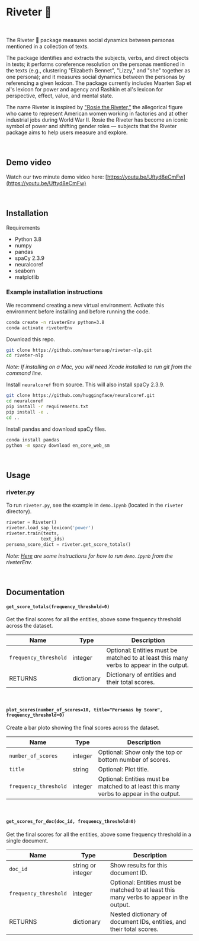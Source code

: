 # Riveter 💪

<br>

The Riveter 💪 package measures social dynamics between personas mentioned in a collection of texts.

The package identifies and extracts the subjects, verbs, and direct objects in texts; it performs coreference resolution on the personas mentioned in the texts (e.g., clustering "Elizabeth Bennet", "Lizzy," and "she" together as one persona); and it measures social dynamics between the personas by referencing a given lexicon. The package currently includes Maarten Sap et al's lexicon for power and agency and Rashkin et al's lexicon for perspective, effect, value, and mental state. 

The name Riveter is inspired by ["Rosie the Riveter,"](https://en.wikipedia.org/wiki/File:We_Can_Do_It!.jpg) the allegorical figure who came to represent American women working in factories and at other industrial jobs during World War II. Rosie the Riveter has become an iconic symbol of power and shifting gender roles — subjects that the Riveter package aims to help users measure and explore.    

<br>

## Demo video

Watch our two minute demo video here: [https://youtu.be/Uftyd8eCmFw](https://youtu.be/Uftyd8eCmFw)

<br>

## Installation

Requirements 
- Python 3.8
- numpy
- pandas
- spaCy 2.3.9
- neuralcoref
- seaborn
- matplotlib

### Example installation instructions

We recommend creating a new virtual environment. Activate this environment before installing and before running the code.

```bash
conda create -n riveterEnv python=3.8
conda activate riveterEnv
```

Download this repo.

```bash
git clone https://github.com/maartensap/riveter-nlp.git
cd riveter-nlp
```

*Note: If installing on a Mac, you will need Xcode installed to run git from the command line.*

Install `neuralcoref` from source. This will also install spaCy 2.3.9.
```bash
git clone https://github.com/huggingface/neuralcoref.git
cd neuralcoref
pip install -r requirements.txt
pip install -e .
cd ..
```

Install pandas and download spaCy files.
```bash
conda install pandas
python -m spacy download en_core_web_sm
```

<br>


## Usage

### riveter.py

To run `riveter.py`, see the example in `demo.ipynb` (located in the `riveter` directory).

```python
riveter = Riveter()  
riveter.load_sap_lexicon('power')
riveter.train(texts,
             text_ids)
persona_score_dict = riveter.get_score_totals()  
```

*Note: [Here](https://towardsdatascience.com/get-your-conda-environment-to-show-in-jupyter-notebooks-the-easy-way-17010b76e874) are some instructions for how to run `demo.ipynb` from the riveterEnv.*

<br>

## Documentation

        
#### `get_score_totals(frequency_threshold=0)`

Get the final scores for all the entities, above some frequency threshold across the dataset.

| Name               | Type              | Description                      |
| ------------------ | ----------------- | -------------------------------- |
| `frequency_threshold` | integer | Optional: Entities must be matched to at least this many verbs to appear in the output. |
| RETURNS | dictionary | Dictionary of entities and their total scores. |

<br>

#### `plot_scores(number_of_scores=10, title="Personas by Score", frequency_threshold=0)`

Create a bar ploto showing the final scores across the dataset.

| Name               | Type              | Description                      |
| ------------------ | ----------------- | -------------------------------- |
| `number_of_scores` | integer | Optional: Show only the top or bottom number of scores. |
| `title` | string | Optional: Plot title. |
| `frequency_threshold` | integer | Optional: Entities must be matched to at least this many verbs to appear in the output. |

<br>

#### `get_scores_for_doc(doc_id, frequency_threshold=0)`

Get the final scores for all the entities, above some frequency threshold in a single document.

| Name               | Type              | Description                      |
| ------------------ | ----------------- | -------------------------------- |
| `doc_id` | string or integer | Show results for this document ID. |
| `frequency_threshold` | integer | Optional: Entities must be matched to at least this many verbs to appear in the output. |
| RETURNS | dictionary | Nested dictionary of document IDs, entities, and their total scores. |

<br>
